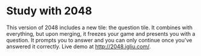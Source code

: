 # Study with 2048
This version of 2048 includes a new tile: the question tile. It combines with everything, but upon merging, it freezes your game and presents you with a question. It prompts you to answer and you can only continue once you've answered it correctly. Live demo at http://2048.igliu.com/.
